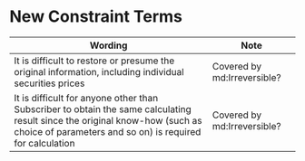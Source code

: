 # New Constraint Terms

**Wording** | **Note**
----------------|------------
It is difficult to restore or presume the original information, including individual securities prices | Covered by md:Irreversible?
It is difficult for anyone other than Subscriber to obtain the same calculating result since the original know-how (such as choice of parameters and so on) is required for calculation | Covered by md:Irreversible?
